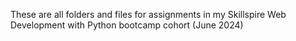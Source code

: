 These are all folders and files for assignments in my Skillspire Web Development with Python bootcamp cohort (June 2024)
